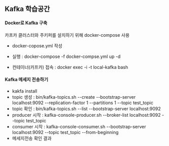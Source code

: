 

<h2>Kafka 학습공간</h2>

<h4>Docker로 Kafka 구축</h4>

카프카 클러스터와 주키퍼를 설치하기 위해 docker-compose 사용 

- docker-copose.yml 작성

- 실행 : docker-compose -f docker-compse.yml up -d
- 컨테이너(카프카) 접속 : docker exec -i -t local-kafka bash 

<h4>Kafka 메세지 전송하기</h4>

- kakfa install 
- topic 생성 : bin/kafka-topics.sh --create --bootstrap-server localhost:9092 --replication-factor 1 --partitions 1 --topic test_topic
- topic 확인 : bin/kafka-topics.sh --list --bootstrap-server localhost:9092
- producer 시작 :  kafka-console-producer.sh --broker-list localhost:9092 --topic test_topic
- consumer 시작 :  kafka-console-consumer.sh --bootstrap-server localhost:9092 --topic test_topic --from-beginning
- 메세지전송 확인 결과
